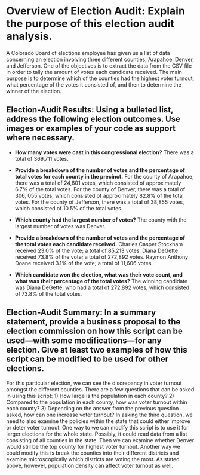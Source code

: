 # Overview of Election Audit: Explain the purpose of this election audit analysis.
A Colorado Board of elections employee has given us a list of data concerning an election involving three different counties, Arapahoe, Denver, and Jefferson. One of the objectives is to extract the data from the CSV file in order to tally the amount of votes each candidate received. The main purpose is to determine which of the counties had the highest voter turnout, what percentage of the votes it consisted of, and then to determine the winner of the election.

## Election-Audit Results: Using a bulleted list, address the following election outcomes. Use images or examples of your code as support where necessary.
* **How many votes were cast in this congressional election?** There was a total of 369,711 votes.

* **Provide a breakdown of the number of votes and the percentage of total votes for each county in the precinct.**
For the county of Arapahoe, there was a total of 24,801 votes, which consisted of approximately 6.7% of the total votes. For the county of Denver, there was a total of 306, 055 votes, which consisted of approximately 82.8% of the total votes. For the county of Jefferson, there was a total of 38,855 votes, which consisted of 10.5% of the total votes.

* **Which county had the largest number of votes?**
The county with the largest number of votes was Denver.

* **Provide a breakdown of the number of votes and the percentage of the total votes each candidate received.**
Charles Casper Stockham received 23.0% of the vote; a total of 85,213 votes. Diana DeGette received 73.8% of the vote; a total of 272,892 votes. Raymon Anthony Doane received 3.1% of the vote; a total of 11,606 votes.

* **Which candidate won the election, what was their vote count, and what was their percentage of the total votes?**
The winning candidate was Diana DeGette, who had a total of 272,892 votes, which consisted of 73.8% of the total votes.

## Election-Audit Summary: In a summary statement, provide a business proposal to the election commission on how this script can be used—with some modifications—for any election. Give at least two examples of how this script can be modified to be used for other elections.
For this particular election, we can see the discrepancy in voter turnout amongst the different counties. There are a few questions that can be asked in using this script: 1) How large is the population in each county? 2) Compared to the population in each county, how was voter turnout within each county? 3) Depending on the answer from the previous question asked, how can one increase voter turnout? In asking the third question, we need to also examine the policies within the state that could either improve or deter voter turnout. 
	One way to we can modify this script is to use it for larger elections for the whole state. Possibly, it could read data from a list consisting of all counties in the state. Then we can examine whether Denver would still be the top county for highest voter turnout. Another way we could modify this is break the counties into their different districts and examine microscopically which districts are voting the most. As stated above, however, population density can affect voter turnout as well.

